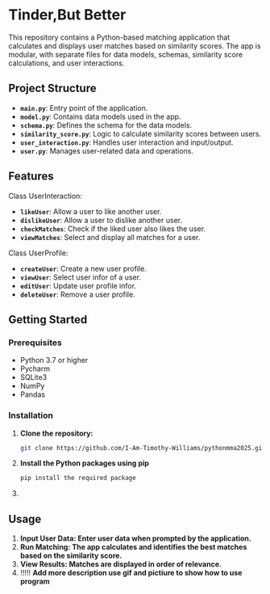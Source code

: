# Tinder,But Better
This repository contains a Python-based matching application that calculates and displays user matches based on similarity scores. The app is modular, with separate files for data models, schemas, similarity score calculations, and user interactions.

## Project Structure

- **`main.py`**: Entry point of the application.
- **`model.py`**: Contains data models used in the app.
- **`schema.py`**: Defines the schema for the data models.
- **`similarity_score.py`**: Logic to calculate similarity scores between users.
- **`user_interaction.py`**: Handles user interaction and input/output.
- **`user.py`**: Manages user-related data and operations.
 
## Features
Class UserInteraction:
- **`likeUser`**: Allow a user to like another user.
- **`dislikeUser`**: Allow a user to dislike another user.
- **`checkMatches`**: Check if the liked user also likes the user.
- **`viewMatches`**: Select and display all matches for a user.
 
    
Class UserProfile:
- **`createUser`**: Create a new user profile.
- **`viewUser`**: Select user infor of a user.
- **`editUser`**: Update user profile infor.
- **`deleteUser`**: Remove a user profile.

## Getting Started

### Prerequisites

- Python 3.7 or higher
- Pycharm 
- SQLite3
- NumPy
- Pandas
  
### Installation

1. **Clone the repository:**
   ```bash
   git clone https://github.com/I-Am-Timothy-Williams/pythonmma2025.git
2. **Install the Python packages using pip**
   ```bash
   pip install the required package
3. 

 
## Usage
1. **Input User Data: Enter user data when prompted by the application.**
2. **Run Matching: The app calculates and identifies the best matches based on the similarity score.**
3. **View Results: Matches are displayed in order of relevance.**
4. !!!!! **Add more description use gif and pictiure to show how to use program**

## 
